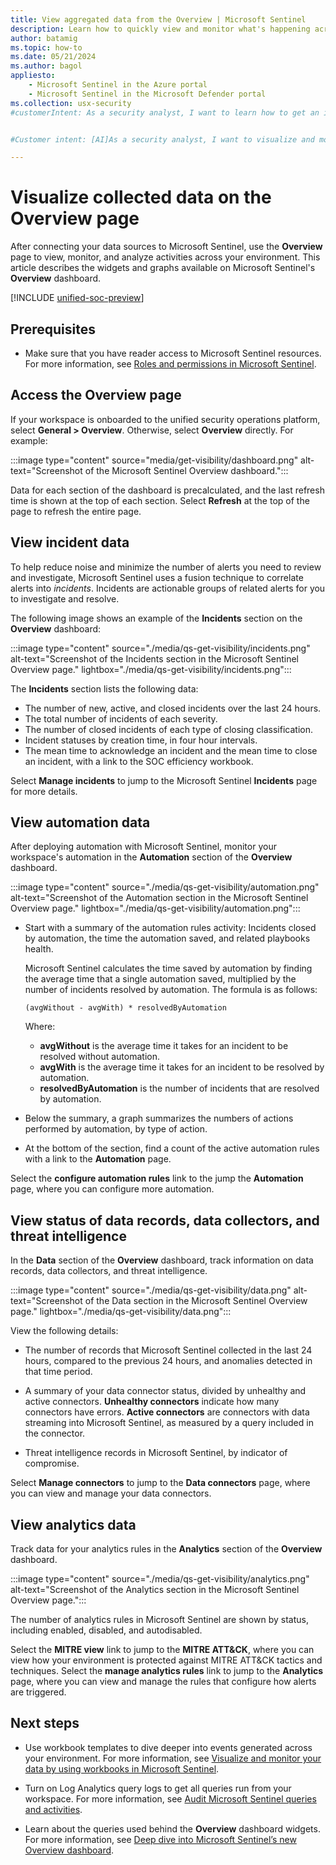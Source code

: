 ```yaml
---
title: View aggregated data from the Overview | Microsoft Sentinel
description: Learn how to quickly view and monitor what's happening across your environment by using Microsoft Sentinel.
author: batamig
ms.topic: how-to
ms.date: 05/21/2024
ms.author: bagol
appliesto:
    - Microsoft Sentinel in the Azure portal
    - Microsoft Sentinel in the Microsoft Defender portal
ms.collection: usx-security
#customerIntent: As a security analyst, I want to learn how to get an initial view into Microsoft Sentinel data generated for my environment.


#Customer intent: [AI]As a security analyst, I want to visualize and monitor data on a unified dashboard so that I can efficiently track incidents, automation, data records, and analytics in my environment.

---
```


# Visualize collected data on the Overview page

After connecting your data sources to Microsoft Sentinel, use the **Overview** page to view, monitor, and analyze activities across your environment. This article describes the widgets and graphs available on Microsoft Sentinel's **Overview** dashboard.

[!INCLUDE [unified-soc-preview](includes/unified-soc-preview.md)]

## Prerequisites

- Make sure that you have reader access to Microsoft Sentinel resources. For more information, see [Roles and permissions in Microsoft Sentinel](roles.md).

## Access the Overview page

If your workspace is onboarded to the unified security operations platform, select **General > Overview**. Otherwise, select **Overview** directly. For example:

:::image type="content" source="media/get-visibility/dashboard.png" alt-text="Screenshot of the Microsoft Sentinel Overview dashboard.":::

Data for each section of the dashboard is precalculated, and the last refresh time is shown at the top of each section. Select **Refresh** at the top of the page to refresh the entire page.

## View incident data

To help reduce noise and minimize the number of alerts you need to review and investigate, Microsoft Sentinel uses a fusion technique to correlate alerts into *incidents*. Incidents are actionable groups of related alerts for you to investigate and resolve.

The following image shows an example of the **Incidents** section on the **Overview** dashboard:

:::image type="content" source="./media/qs-get-visibility/incidents.png" alt-text="Screenshot of the Incidents section in the Microsoft Sentinel Overview page." lightbox="./media/qs-get-visibility/incidents.png":::

The **Incidents** section lists the following data:

- The number of new, active, and closed incidents over the last 24 hours.
- The total number of incidents of each severity.
- The number of closed incidents of each type of closing classification.
- Incident statuses by creation time, in four hour intervals.
- The mean time to acknowledge an incident and the mean time to close an incident, with a link to the SOC efficiency workbook.

Select **Manage incidents** to jump to the Microsoft Sentinel **Incidents** page for more details.

## View automation data

After deploying automation with Microsoft Sentinel, monitor your workspace's automation in the **Automation** section of the **Overview** dashboard.

:::image type="content" source="./media/qs-get-visibility/automation.png" alt-text="Screenshot of the Automation section in the Microsoft Sentinel Overview page." lightbox="./media/qs-get-visibility/automation.png":::

- Start with a summary of the automation rules activity: Incidents closed by automation, the time the automation saved, and related playbooks health.

   Microsoft Sentinel calculates the time saved by automation by finding the average time that a single automation saved, multiplied by the number of incidents resolved by automation. The formula is as follows:

   `(avgWithout - avgWith) * resolvedByAutomation`

   Where:

   - **avgWithout** is the average time it takes for an incident to be resolved without automation.
   - **avgWith** is the average time it takes for an incident to be resolved by automation.
   - **resolvedByAutomation** is the number of incidents that are resolved by automation.

- Below the summary, a graph summarizes the numbers of actions performed by automation, by type of action.

- At the bottom of the section, find a count of the active automation rules with a link to the **Automation** page. 

Select the **configure automation rules** link to the jump the **Automation** page, where you can configure more automation.

## View status of data records, data collectors, and threat intelligence

In the **Data** section of the **Overview** dashboard, track information on data records, data collectors, and threat intelligence.

:::image type="content" source="./media/qs-get-visibility/data.png" alt-text="Screenshot of the Data section in the Microsoft Sentinel Overview page." lightbox="./media/qs-get-visibility/data.png":::

View the following details:

- The number of records that Microsoft Sentinel collected in the last 24 hours, compared to the previous 24 hours, and anomalies detected in that time period.

- A summary of your data connector status, divided by unhealthy and active connectors. **Unhealthy connectors** indicate how many connectors have errors. **Active connectors** are connectors with data streaming into Microsoft Sentinel, as measured by a query included in the connector.

- Threat intelligence records in Microsoft Sentinel, by indicator of compromise.

Select **Manage connectors** to jump to the **Data connectors** page, where you can view and manage your data connectors.

## View analytics data

Track data for your analytics rules in the **Analytics** section of the **Overview** dashboard.

:::image type="content" source="./media/qs-get-visibility/analytics.png" alt-text="Screenshot of the Analytics section in the Microsoft Sentinel Overview page.":::

The number of analytics rules in Microsoft Sentinel are shown by status, including enabled, disabled, and autodisabled.

Select the **MITRE view** link to jump to the **MITRE ATT&CK**, where you can view how your environment is protected against MITRE ATT&CK tactics and techniques. Select the **manage analytics rules** link to jump to the **Analytics** page, where you can view and manage the rules that configure how alerts are triggered.

## Next steps

- Use workbook templates to dive deeper into events generated across your environment. For more information, see [Visualize and monitor your data by using workbooks in Microsoft Sentinel](monitor-your-data.md).

- Turn on Log Analytics query logs to get all queries run from your workspace. For more information, see [Audit Microsoft Sentinel queries and activities](audit-sentinel-data.md).

- Learn about the queries used behind the **Overview** dashboard widgets. For more information, see [Deep dive into Microsoft Sentinel’s new Overview dashboard](https://techcommunity.microsoft.com/t5/microsoft-sentinel-blog/deep-dive-into-microsoft-sentinel-s-new-overview-dashboard/ba-p/3860688).
